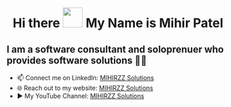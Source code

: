 <h1 align="center">Hi there <img src="https://github.com/mitul3737/mitul3737/blob/main/Wave.gif" height="45px" width="45px"> My Name is Mihir Patel</h1>
<!--
**MIHIRZZ/MIHIRZZ** is a ✨ _special_ ✨ repository because its `README.md` (this file) appears on your GitHub profile.
-->

## I am a software consultant and soloprenuer who provides software solutions 👨‍💻
- 📫 Connect me on LinkedIn: [MIHIRZZ Solutions][LinkenIN]
- 🌐 Reach out to my website: [MIHIRZZ Solutions][Website]
- ▶️ My YouTube Channel: [MIHIRZZ Solutions][YouTube]

[Website]: https://mihirzzsolutions.com
[LinkenIN]: https://www.linkedin.com/in/mihirzzsolutions/
[YouTube]: https://www.youtube.com/@mihirzzsolutions
